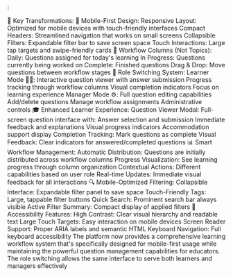 :

🎯 Key Transformations:
📱 Mobile-First Design:
Responsive Layout: Optimized for mobile devices with touch-friendly interfaces
Compact Headers: Streamlined navigation that works on small screens
Collapsible Filters: Expandable filter bar to save screen space
Touch Interactions: Large tap targets and swipe-friendly cards
🔄 Workflow Columns (Not Topics):
Daily: Questions assigned for today's learning
In Progress: Questions currently being worked on
Complete: Finished questions
Drag & Drop: Move questions between workflow stages
👥 Role Switching System:
Learner Mode 👨‍🎓:
Interactive question viewer with answer submission
Progress tracking through workflow columns
Visual completion indicators
Focus on learning experience
Manager Mode ⚙️:
Full question editing capabilities
Add/delete questions
Manage workflow assignments
Administrative controls
🎓 Enhanced Learner Experience:
Question Viewer Modal: Full-screen question interface with:
Answer selection and submission
Immediate feedback and explanations
Visual progress indicators
Accommodation support display
Completion Tracking: Mark questions as complete
Visual Feedback: Clear indicators for answered/completed questions
📊 Smart Workflow Management:
Automatic Distribution: Questions are initially distributed across workflow columns
Progress Visualization: See learning progress through column organization
Contextual Actions: Different capabilities based on user role
Real-time Updates: Immediate visual feedback for all interactions
🔍 Mobile-Optimized Filtering:
Collapsible Interface: Expandable filter panel to save space
Touch-Friendly Tags: Large, tappable filter buttons
Quick Search: Prominent search bar always visible
Active Filter Summary: Compact display of applied filters
🎨 Accessibility Features:
High Contrast: Clear visual hierarchy and readable text
Large Touch Targets: Easy interaction on mobile devices
Screen Reader Support: Proper ARIA labels and semantic HTML
Keyboard Navigation: Full keyboard accessibility
The platform now provides a comprehensive learning workflow system that's specifically designed for mobile-first usage while maintaining the powerful question management capabilities for educators. The role switching allows the same interface to serve both learners and managers effectively